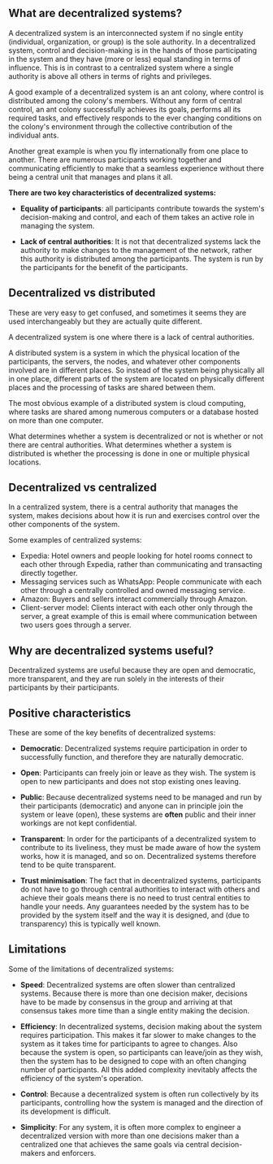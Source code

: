 ## What are decentralized systems?

A decentralized system is an interconnected system if no single entity (individual, organization, or group) is the sole authority. In a decentralized system, control and decision-making is in the hands of those participating in the system and they have (more or less) equal standing in terms of influence. This is in contrast to a centralized system where a single authority is above all others in terms of rights and privileges.

A good example of a decentralized system is an ant colony, where control is distributed among the colony's members. Without any form of central control, an ant colony successfully achieves its goals, performs all its required tasks, and effectively responds to the ever changing conditions on the colony's environment through the collective contribution of the individual ants.

Another great example is when you fly internationally from one place to another. There are numerous participants working together and communicating efficiently to make that a seamless experience without there being a central unit that manages and plans it all.

**There are two key characteristics of decentralized systems:**

* **Equality of participants**: all participants contribute towards the system's decision-making and control, and each of them takes an active role in managing the system.

* **Lack of central authorities**: It is not that decentralized systems lack the authority to make changes to the management of the network, rather this authority is distributed among the participants. The system is run by the participants for the benefit of the participants.

## Decentralized vs distributed

These are very easy to get confused, and sometimes it seems they are used interchangeably but they are actually quite different.

A decentralized system is one where there is a lack of central authorities.

A distributed system is a system in which the physical location of the participants, the servers, the nodes, and whatever other components involved are in different places. So instead of the system being physically all in one place, different parts of the system are located on physically different places and the processing of tasks are shared between them.

The most obvious example of a distributed system is cloud computing, where tasks are shared among numerous computers or a database hosted on more than one computer.

What determines whether a system is decentralized or not is whether or not there are central authorities. What determines whether a system is distributed is whether the processing is done in one or multiple physical locations.

## Decentralized vs centralized

In a centralized system, there is a central authority that manages the system, makes decisions about how it is run and exercises control over the other components of the system. 

Some examples of centralized systems:

* Expedia: Hotel owners and people looking for hotel rooms connect to each other through Expedia, rather than communicating and transacting directly together.
* Messaging services such as WhatsApp: People communicate with each other through a centrally controlled and owned messaging service.
* Amazon: Buyers and sellers interact commercially through Amazon.
* Client-server model: Clients interact with each other only through the server, a great example of this is email where communication between two users goes through a server.  

## Why are decentralized systems useful?

Decentralized systems are useful because they are open and democratic, more transparent, and they are run solely in the interests of their participants by their participants.  

## Positive characteristics

These are some of the key benefits of decentralized systems:

* **Democratic**: Decentralized systems require participation in order to successfully function, and therefore they are naturally democratic.

* **Open**: Participants can freely join or leave as they wish. The system is open to new participants and does not stop existing ones leaving.

* **Public**: Because decentralized systems need to be managed and run by their participants (democratic) and anyone can in principle join the system or leave (open), these systems are __often__ public and their inner workings are not kept confidential.

* **Transparent**: In order for the participants of a decentralized system to contribute to its liveliness, they must be made aware of how the system works, how it is managed, and so on. Decentralized systems therefore tend to be quite transparent.

* **Trust minimisation**: The fact that in decentralized systems, participants do not have to go through central authorities to interact with others and achieve their goals means there is no need to trust central entities to handle your needs. Any guarantees needed by the system has to be provided by the system itself and the way it is designed, and (due to transparency) this is typically well known.

## Limitations

Some of the limitations of decentralized systems:

* **Speed**: Decentralized systems are often slower than centralized systems. Because there is more than one decision maker, decisions have to be made by consensus in the group and arriving at that consensus takes more time than a single entity making the decision. 

* **Efficiency**: In decentralized systems, decision making about the system requires participation. This makes it far slower to make changes to the system as it takes time for participants to agree to changes. Also because the system is open, so participants can leave/join as they wish, then the system has to be designed to cope with an often changing number of participants. All this added complexity inevitably affects the efficiency of the system's operation.

* **Control**: Because a decentralized system is often run collectively by its participants, controlling how the system is managed and the direction of its development is difficult.

* **Simplicity**: For any system, it is often more complex to engineer a decentralized version with more than one decisions maker than a centralized one that achieves the same goals via central decision-makers and enforcers.

